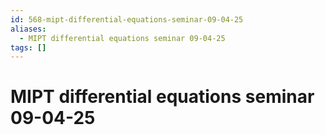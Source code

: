 ```yaml
---
id: 568-mipt-differential-equations-seminar-09-04-25
aliases:
  - MIPT differential equations seminar 09-04-25
tags: []
---
```


# MIPT differential equations seminar 09-04-25

